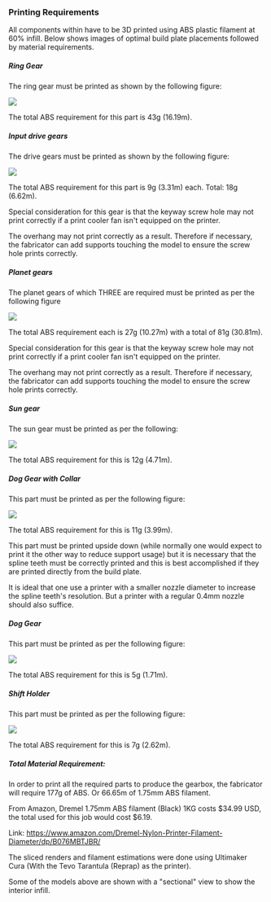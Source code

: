 ### Printing Requirements
All components within have to be 3D printed using ABS plastic filament at 60% infill. Below shows images of optimal build plate placements followed by material requirements.

##### Ring Gear
The ring gear must be printed as shown by the following figure: <br>

![](~img/ring.png)

The total ABS requirement for this part is 43g (16.19m).

##### Input drive gears
The drive gears must be printed as shown by the following figure: <br>

![](~img/inputgear.png)

The total ABS requirement for this part is 9g (3.31m) each. Total: 18g (6.62m).

Special consideration for this gear is that the keyway screw hole may not print correctly if a print cooler fan isn't equipped on the printer.

The overhang may not print correctly as a result. Therefore if necessary, the fabricator can add supports touching the model to ensure the screw hole prints correctly.

##### Planet gears
The planet gears of which THREE are required must be printed as per the following figure <rb>

![](~img/planet.png)

The total ABS requirement each is 27g (10.27m) with a total of 81g (30.81m).

Special consideration for this gear is that the keyway screw hole may not print correctly if a print cooler fan isn't equipped on the printer.

The overhang may not print correctly as a result. Therefore if necessary, the fabricator can add supports touching the model to ensure the screw hole prints correctly.

##### Sun gear
The sun gear must be printed as per the following:

![](~img/sun.png)

The total ABS requirement for this is 12g (4.71m).

##### Dog Gear with Collar
This part must be printed as per the following figure:

![](~img/dogcollar.png)

The total ABS requirement for this is 11g (3.99m).

This part must be printed upside down (while normally one would expect to print it the other way to reduce support usage) but it is necessary that the spline teeth must be correctly printed and this is best accomplished if they are printed directly from the build plate.

It is ideal that one use a printer with a smaller nozzle diameter to increase the spline teeth's resolution. But a printer with a regular 0.4mm nozzle should also suffice.


##### Dog Gear
This part must be printed as per the following figure:

![](~img/doggear.png)

The total ABS requirement for this is 5g (1.71m).

##### Shift Holder
This part must be printed as per the following figure:

![](~img/shifter.png)

The total ABS requirement for this is 7g (2.62m).

##### Total Material Requirement:
In order to print all the required parts to produce the gearbox, the fabricator will require 177g of ABS. Or 66.65m of 1.75mm ABS filament.

From Amazon, Dremel 1.75mm ABS filament (Black) 1KG costs $34.99 USD, the total used for this job would cost $6.19.

Link: https://www.amazon.com/Dremel-Nylon-Printer-Filament-Diameter/dp/B076MBTJBR/

The sliced renders and filament estimations were done using Ultimaker Cura (With the Tevo Tarantula (Reprap) as the printer).

Some of the models above are shown with a "sectional" view to show the interior infill.
